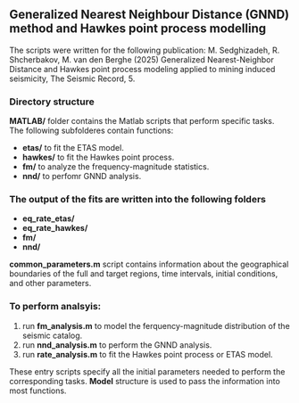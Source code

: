 ## Generalized Nearest Neighbour Distance (GNND) method and Hawkes point process modelling

The scripts were written for the following publication: M. Sedghizadeh, R. Shcherbakov, M. van den Berghe (2025) Generalized Nearest-Neighbor Distance and Hawkes point process modeling applied to mining induced seismicity, The Seismic Record, 5.

### Directory structure
**MATLAB/** folder contains the Matlab scripts that perform specific tasks. The following subfolderes contain functions:
- **etas/** to fit the ETAS model.
- **hawkes/** to fit the Hawkes point process.
- **fm/** to analyze the frequency-magnitude statistics.
- **nnd/** to perfomr GNND analysis.

### The output of the fits are written into the following folders
- **eq_rate_etas/**
- **eq_rate_hawkes/** 
- **fm/**
- **nnd/**

**common_parameters.m** script contains information about the geographical boundaries of the full and target regions, time intervals, initial conditions, and other parameters.

### To perform analsyis:
1. run **fm_analysis.m** to model the ferquency-magnitude distribution of the seismic catalog.
2. run **nnd_analysis.m** to perform the GNND analysis.
3. run **rate_analysis.m** to fit the Hawkes point process or ETAS model.

These entry scripts specify all the initial parameters needed to perform the corresponding tasks. **Model** structure is used to pass the information into most functions. 

